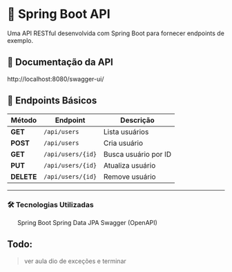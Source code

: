 # 🚀 Spring Boot API
Uma API RESTful desenvolvida com Spring Boot para fornecer endpoints de exemplo.

## 📜 Documentação da API

http://localhost:8080/swagger-ui/

## 🔗 Endpoints Básicos

| Método  | Endpoint       | Descrição              |
|---------|--------------|------------------------|
| **GET**    | `/api/users`  | Lista usuários        |
| **POST**   | `/api/users`  | Cria usuário         |
| **GET**    | `/api/users/{id}` | Busca usuário por ID |
| **PUT**    | `/api/users/{id}` | Atualiza usuário   |
| **DELETE** | `/api/users/{id}` | Remove usuário     |


--------------------------------------------------------

### 🛠 Tecnologias Utilizadas

<uL>
  <ui>Spring Boot</ui>
   <ui>Spring Data JPA</ui>
   <ui>Swagger (OpenAPI)</ui>
</uL>

## Todo:
> ver aula dio de exceções e terminar

